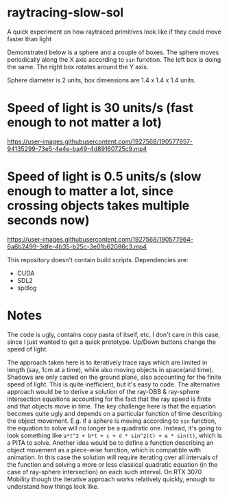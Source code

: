 # raytracing-slow-sol
A quick experiment on how raytraced primitives look like if they could move faster than light 

Demonstrated below is a sphere and a couple of boxes. The sphere moves periodically along the X axis according to `sin` function. The left box is doing the same. The right box rotates around the Y axis.

Sphere diameter is 2 units, box dimensions are 1.4 x 1.4 x 1.4 units.

# Speed of light is 30 units/s (fast enough to not matter a lot)
https://user-images.githubusercontent.com/1927568/190577957-94135299-73e5-4e4e-ba49-4d89160725c9.mp4

# Speed of light is 0.5 units/s (slow enough to matter a lot, since crossing objects takes multiple seconds now)
https://user-images.githubusercontent.com/1927568/190577964-6a6b2499-3dfe-4b35-b25c-3e01b62086c3.mp4

This repository doesn't contain build scripts.
Dependencies are:

- CUDA
- SDL2
- spdlog

# Notes

The code is ugly, contains copy pasta of itself, etc. I don't care in this case, since I just wanted to get a quick prototype.
Up/Down buttons change the speed of light.

The approach taken here is to iteratively trace rays which are limited in length (say, 1cm at a time), while also moving objects in space(and time). Shadows are only casted on the ground plane, also accounting for the finite speed of light. This is quite inefficient, but it's easy to code. The alternative approach would be to derive a solution of the ray-OBB & ray-sphere intersection equations accounting for the fact that the ray speed is finite and that objects move in time. The key challenge here is that the equation becomes quite ugly and depends on a particular function of time describing the object movement. E.g. if a sphere is moving according to `sin` function, the equation to solve will no longer be a quadratic one. Instead, it's going to look something like `a*t^2 + b*t + c + d * sin^2(t) + e * sin(t)`, which is a PITA to solve. Another idea would be to define a function describing an object movement as a piece-wise function, which is compatible with animation. In this case the solution will require iterating over all intervals of the function and solving a more or less classical quadratic equation (in the case of ray-sphere intersection) on each such interval.
On RTX 3070 Mobility though the iterative approach works relatively quickly, enough to understand how things look like.
